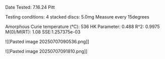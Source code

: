 Date Tested: 7.16.24 Pitt

Testing conditions:
4 stacked discs: 5.0mg
Measure every 15degrees

Amorphous Curie temperature (°C): 536
HK Parameter: 0.488
R^2: 0.9975
M(0)/M(RT): 1.08
SSE:1.257375e-03
<!-- PUBLISH STOP -->
![[Pasted image 20250707090536.png]]

![[Pasted image 20250707091810.png]]
